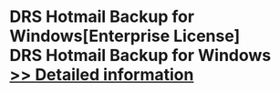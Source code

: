 # DRS Hotmail Backup for Windows[Enterprise License]<br />DRS Hotmail Backup for Windows<br />[>> Detailed information](https://secure.shareit.com/shareit/product.html?productid=301004319&affiliateid=200057808)